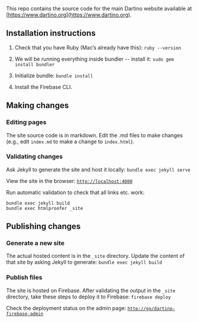 This repo contains the source code for the main Dartino website available at [https://www.dartino.org](https://www.dartino.org).

## Installation instructions

1. Check that you have Ruby (Mac’s already have this):
`ruby --version`

1. We will be running everything inside bundler -- install it:
`sudo gem install bundler`

1. Initialize bundle:
`bundle install`

1. Install the Firebase CLI.

## Making changes

### Editing pages

The site source code is in markdown. Edit the .md files to make changes (e.g.,
edit `index.md` to make a change to `index.html`).


### Validating changes

Ask Jekyll to generate the site and host it locally:
`bundle exec jekyll serve`

View the site in the browser:
[`http://localhost:4000`](http://localhost:4000)

Run automatic validation to check that all links etc. work:
```
bundle exec jekyll build
bundle exec htmlproofer _site
```

## Publishing changes

### Generate a new site

The actual hosted content is in the `_site` directory. Update the content of
that site by asking Jekyll to generate: `bundle exec jekyll build`

### Publish files

The site is hosted on Firebase. After validating the output in the `_site`
directory, take these steps to deploy it to Firebase: `firebase deploy`

Check the deployment status on the admin page:
[`http://go/dartino-firebase-admin`](http://go/dartino-firebase-admin)
